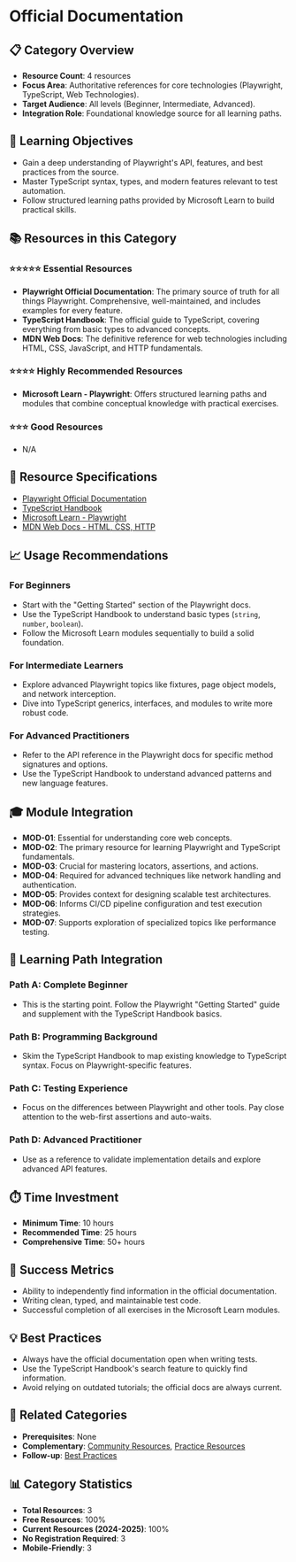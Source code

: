 # Official Documentation

## 📋 Category Overview
- **Resource Count**: 4 resources
- **Focus Area**: Authoritative references for core technologies (Playwright, TypeScript, Web Technologies).
- **Target Audience**: All levels (Beginner, Intermediate, Advanced).
- **Integration Role**: Foundational knowledge source for all learning paths.

## 🎯 Learning Objectives
- Gain a deep understanding of Playwright's API, features, and best practices from the source.
- Master TypeScript syntax, types, and modern features relevant to test automation.
- Follow structured learning paths provided by Microsoft Learn to build practical skills.

## 📚 Resources in this Category

### ⭐⭐⭐⭐⭐ Essential Resources
- **Playwright Official Documentation**: The primary source of truth for all things Playwright. Comprehensive, well-maintained, and includes examples for every feature.
- **TypeScript Handbook**: The official guide to TypeScript, covering everything from basic types to advanced concepts.
- **MDN Web Docs**: The definitive reference for web technologies including HTML, CSS, JavaScript, and HTTP fundamentals.

### ⭐⭐⭐⭐ Highly Recommended Resources
- **Microsoft Learn - Playwright**: Offers structured learning paths and modules that combine conceptual knowledge with practical exercises.

### ⭐⭐⭐ Good Resources
- N/A

## 🔗 Resource Specifications
- [Playwright Official Documentation](../specifications/01-official-documentation/playwright-official-documentation.md)
- [TypeScript Handbook](../specifications/01-official-documentation/typescript-handbook.md)
- [Microsoft Learn - Playwright](../specifications/01-official-documentation/microsoft-learn-playwright.md)
- [MDN Web Docs - HTML, CSS, HTTP](../specifications/01-official-documentation/mdn-web-docs.md)

## 📈 Usage Recommendations

### For Beginners
- Start with the "Getting Started" section of the Playwright docs.
- Use the TypeScript Handbook to understand basic types (`string`, `number`, `boolean`).
- Follow the Microsoft Learn modules sequentially to build a solid foundation.

### For Intermediate Learners
- Explore advanced Playwright topics like fixtures, page object models, and network interception.
- Dive into TypeScript generics, interfaces, and modules to write more robust code.

### For Advanced Practitioners
- Refer to the API reference in the Playwright docs for specific method signatures and options.
- Use the TypeScript Handbook to understand advanced patterns and new language features.

## 🎓 Module Integration
- **MOD-01**: Essential for understanding core web concepts.
- **MOD-02**: The primary resource for learning Playwright and TypeScript fundamentals.
- **MOD-03**: Crucial for mastering locators, assertions, and actions.
- **MOD-04**: Required for advanced techniques like network handling and authentication.
- **MOD-05**: Provides context for designing scalable test architectures.
- **MOD-06**: Informs CI/CD pipeline configuration and test execution strategies.
- **MOD-07**: Supports exploration of specialized topics like performance testing.

## 🔄 Learning Path Integration

### Path A: Complete Beginner
- This is the starting point. Follow the Playwright "Getting Started" guide and supplement with the TypeScript Handbook basics.

### Path B: Programming Background
- Skim the TypeScript Handbook to map existing knowledge to TypeScript syntax. Focus on Playwright-specific features.

### Path C: Testing Experience
- Focus on the differences between Playwright and other tools. Pay close attention to the web-first assertions and auto-waits.

### Path D: Advanced Practitioner
- Use as a reference to validate implementation details and explore advanced API features.

## ⏱️ Time Investment
- **Minimum Time**: 10 hours
- **Recommended Time**: 25 hours
- **Comprehensive Time**: 50+ hours

## 🎯 Success Metrics
- Ability to independently find information in the official documentation.
- Writing clean, typed, and maintainable test code.
- Successful completion of all exercises in the Microsoft Learn modules.

## 💡 Best Practices
- Always have the official documentation open when writing tests.
- Use the TypeScript Handbook's search feature to quickly find information.
- Avoid relying on outdated tutorials; the official docs are always current.

## 🔄 Related Categories
- **Prerequisites**: None
- **Complementary**: [Community Resources](./04-community-resources.md), [Practice Resources](./06-practice-resources.md)
- **Follow-up**: [Best Practices](./07-best-practices.md)

## 📊 Category Statistics
- **Total Resources**: 3
- **Free Resources**: 100%
- **Current Resources (2024-2025)**: 100%
- **No Registration Required**: 3
- **Mobile-Friendly**: 3